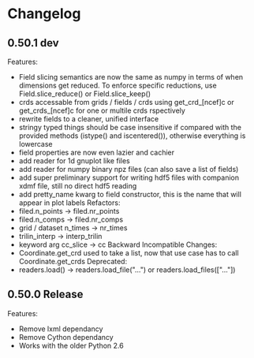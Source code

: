 # Changelog

## 0.50.1 dev
Features:
  - Field slicing semantics are now the same as numpy in terms of when dimensions get reduced. To enforce specific reductions, use Field.slice_reduce() or Field.slice_keep()
  - crds accessable from grids / fields / crds using get_crd_[ncef]c or get_crds_[ncef]c for one or multile crds rspectively
  - rewrite fields to a cleaner, unified interface
  - stringy typed things should be case insensitive if compared with the provided methods (istype() and iscentered()), otherwise everything is lowercase
  - field properties are now even lazier and cachier
  - add reader for 1d gnuplot like files
  - add reader for numpy binary npz files (can also save a list of fields)
  - add super preliminary support for writing hdf5 files with companion xdmf file, still no direct hdf5 reading
  - add pretty_name kwarg to field constructor, this is the name that will appear in plot labels
Refactors:
  - filed.n_points -> filed.nr_points
  - filed.n_comps -> filed.nr_comps
  - grid / dataset n_times -> nr_times
  - trilin_interp -> interp_trilin
  - keyword arg cc_slice -> cc
Backward Incompatible Changes:
  - Coordinate.get_crd used to take a list, now that use case has to call Coordinate.get_crds
Deprecated:
  - readers.load() -> readers.load_file("...") or readers.load_files(["..."])

## 0.50.0 Release
Features:
  - Remove lxml dependancy
  - Remove Cython dependancy
  - Works with the older Python 2.6
